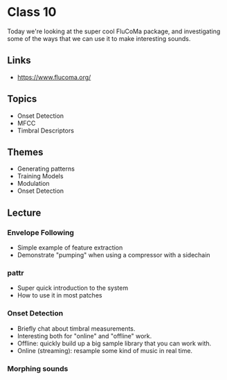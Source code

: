 # Class 10

Today we're looking at the super cool FluCoMa package, and investigating some of the ways that we can use it to make interesting sounds.

## Links

- https://www.flucoma.org/

## Topics
- Onset Detection
- MFCC
- Timbral Descriptors

## Themes
- Generating patterns
- Training Models
- Modulation
- Onset Detection

## Lecture

### Envelope Following

- Simple example of feature extraction
- Demonstrate "pumping" when using a compressor with a sidechain

### pattr

- Super quick introduction to the system
- How to use it in most patches

### Onset Detection

- Briefly chat about timbral measurements.
- Interesting both for "online" and "offline" work.
- Offline: quickly build up a big sample library that you can work with.
- Online (streaming): resample some kind of music in real time.

### Morphing sounds
